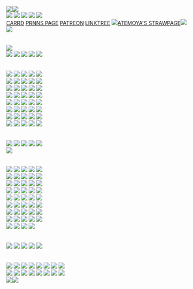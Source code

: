 [<img src="https://64.media.tumblr.com/2426896aec592b60d9efe45ec007a1ed/8ac72bb49761ea20-36/s400x600/cd7c524aedea88de537e1524ffffaad97abab7a6.gifv">](https://www.tumblr.com/cafekitsune)[<img src="https://64.media.tumblr.com/2426896aec592b60d9efe45ec007a1ed/8ac72bb49761ea20-36/s400x600/cd7c524aedea88de537e1524ffffaad97abab7a6.gifv">](https://www.tumblr.com/cafekitsune)</br> ![](https://komarev.com/ghpvc/?username=darkrosedevil&color=cb002c&style=for-the-badge&label=visitors&abbreviated=true) [<img src="https://images-wixmp-ed30a86b8c4ca887773594c2.wixmp.com/f/9cbba6e5-cffe-4537-a24a-305b77e34fb7/dj1jj8v-9ee07ee1-d44b-4d3a-b2cf-c9fbad73d315.gif?token=eyJ0eXAiOiJKV1QiLCJhbGciOiJIUzI1NiJ9.eyJzdWIiOiJ1cm46YXBwOjdlMGQxODg5ODIyNjQzNzNhNWYwZDQxNWVhMGQyNmUwIiwiaXNzIjoidXJuOmFwcDo3ZTBkMTg4OTgyMjY0MzczYTVmMGQ0MTVlYTBkMjZlMCIsIm9iaiI6W1t7InBhdGgiOiJcL2ZcLzljYmJhNmU1LWNmZmUtNDUzNy1hMjRhLTMwNWI3N2UzNGZiN1wvZGoxamo4di05ZWUwN2VlMS1kNDRiLTRkM2EtYjJjZi1jOWZiYWQ3M2QzMTUuZ2lmIn1dXSwiYXVkIjpbInVybjpzZXJ2aWNlOmZpbGUuZG93bmxvYWQiXX0.skjLYJ9hjRpEpPBo6OH5d4WU_tDn5kuCoUW-AHE62a8">](https://antiproshipper.tumblr.com/arguments) <img src="https://64.media.tumblr.com/91a774b6ba43efb7ebb61957b96d20af/ace909eab8f4c5c9-1c/s250x400/966dfcbb1575f72d1547719a4f1ff6151c2a8387.gifv"> <img src="https://64.media.tumblr.com/5465facafedb0ce277bfb465590ae8e5/2b169c13e35acff4-72/s75x75_c1/77c05d781dce7c1e26d1c03a2bc28fe48725cad9.webp"> <img src="https://64.media.tumblr.com/22310d5c92b7e33f1167d830542a07d5/2b169c13e35acff4-d8/s75x75_c1/0427a3ee2141ce92de9b2367815a231f5c76cf96.webp"> </br> [CARRD](https://darkrosedevil-links-portal.carrd.co/) [PRNNS PAGE](https://en.pronouns.page/@darkrosedevil) [PATREON](patreon.com/terah) [LINKTREE](https://bit.ly/07drd) <img src="https://64.media.tumblr.com/abb30609ba105b43b4404f0d305c7fca/5858f4a98732c5da-b3/s75x75_c1/668996e5e35d9a4c0218b6a9e8bc7363f933c400.gifv">[ATEMOYA'S STRAWPAGE](https://atemoya.straw.page)<img src="https://64.media.tumblr.com/abb30609ba105b43b4404f0d305c7fca/5858f4a98732c5da-b3/s75x75_c1/668996e5e35d9a4c0218b6a9e8bc7363f933c400.gifv">
</br> <img src="https://64.media.tumblr.com/991499a251521c85cfcc6fc52249d3ce/f79c598f898388b6-8e/s250x400/73a1df96bf2eb41749cdc768f50b0d1419c9d56a.gifv">
</br> 
</br>
</br> <img src="https://i.ibb.co/Gf1J0j31/blinkies-Cafe-Fc.gif">
</br> [<img src="https://64.media.tumblr.com/c1f09e768b87a0f377535210d210e950/200072f17999adcb-8d/s250x400/477101212f17c25d2962ed38d5b268a5d481dd94.gifv">](https://www.tumblr.com/cryptic-science) <img src="https://64.media.tumblr.com/4fea32b65c34ccec772c032e73fd016f/f79c598f898388b6-28/s250x400/a66eb00a7900ec1f1fda8f5f90ad298862be28e3.gifv"> <img src="https://images-wixmp-ed30a86b8c4ca887773594c2.wixmp.com/f/dbd06e6e-b313-4acc-80d7-2f76026c8171/dhvl3nq-119f2a5a-ccd7-4273-8aac-8be121b9b935.gif?token=eyJ0eXAiOiJKV1QiLCJhbGciOiJIUzI1NiJ9.eyJzdWIiOiJ1cm46YXBwOjdlMGQxODg5ODIyNjQzNzNhNWYwZDQxNWVhMGQyNmUwIiwiaXNzIjoidXJuOmFwcDo3ZTBkMTg4OTgyMjY0MzczYTVmMGQ0MTVlYTBkMjZlMCIsIm9iaiI6W1t7InBhdGgiOiJcL2ZcL2RiZDA2ZTZlLWIzMTMtNGFjYy04MGQ3LTJmNzYwMjZjODE3MVwvZGh2bDNucS0xMTlmMmE1YS1jY2Q3LTQyNzMtOGFhYy04YmUxMjFiOWI5MzUuZ2lmIn1dXSwiYXVkIjpbInVybjpzZXJ2aWNlOmZpbGUuZG93bmxvYWQiXX0.ERtaOkIPZRVW7KK6BcgQ5cs9OTWj3sHEsy-3Sw7Ewl4"> <img src="https://images-wixmp-ed30a86b8c4ca887773594c2.wixmp.com/f/dbd06e6e-b313-4acc-80d7-2f76026c8171/dg5l9b7-cc2290a7-02c1-4a7a-ae90-845ed58c7526.gif?token=eyJ0eXAiOiJKV1QiLCJhbGciOiJIUzI1NiJ9.eyJzdWIiOiJ1cm46YXBwOjdlMGQxODg5ODIyNjQzNzNhNWYwZDQxNWVhMGQyNmUwIiwiaXNzIjoidXJuOmFwcDo3ZTBkMTg4OTgyMjY0MzczYTVmMGQ0MTVlYTBkMjZlMCIsIm9iaiI6W1t7InBhdGgiOiJcL2ZcL2RiZDA2ZTZlLWIzMTMtNGFjYy04MGQ3LTJmNzYwMjZjODE3MVwvZGc1bDliNy1jYzIyOTBhNy0wMmMxLTRhN2EtYWU5MC04NDVlZDU4Yzc1MjYuZ2lmIn1dXSwiYXVkIjpbInVybjpzZXJ2aWNlOmZpbGUuZG93bmxvYWQiXX0.8nCESGqUA0sFIbUnhC3iYTBKdf0CpSj9Rzutn22keNY"> <img src="https://64.media.tumblr.com/28a74e77570a49c57ea2ac616811a0f1/3fb3460672394e95-2e/s250x400/b272490f42707d2e5c418b8728bea396228eb814.gifv">
</br>
</br> 
</br>  <img src="https://64.media.tumblr.com/4139a3db0c0b12bf0b312c0e44c86a04/66f8bee48421ca35-91/s250x400/29bcc96a871a4f31c55e07d1144159ffd18ff3f5.gifv"> <img src="https://64.media.tumblr.com/c4dae9b43ba10cf9ace129b36b2ee5e9/9156a94e3651fdf4-86/s250x400/9f74b643716139937d876724376a5fb1f19c267c.gifv"> <img src="https://64.media.tumblr.com/244bf352b413ef4dce7d90978384092c/dbd8b1e992a56a49-15/s250x400/cb8799210e996ab9afbcb73900d2febdb10adb7d.gifv"> <img src="https://64.media.tumblr.com/0d9eb81f6d132fc0d96efbfb3a5ac45a/b4a8996229d50d4f-2b/s250x400/f01be9d4e9d6c7463300918adaf7b30694c7c89b.gifv"> <img src="https://64.media.tumblr.com/3226232d4ad9a8fed1eb91924af87e5f/dbd8b1e992a56a49-ea/s250x400/3250af1936a35921866516db122adec36de38b03.gifv"> </br> <img src="https://64.media.tumblr.com/7c491dbc474eac539aab8097afe03ab8/1b1fba3fd0ed9fd6-be/s250x400/e7932327b772e10ea71f33ace7939baf6dfda68f.gifv"> <img src="https://64.media.tumblr.com/0589c6f02a0317fc6fd64bffe8362fcb/1b1fba3fd0ed9fd6-77/s250x400/509c966f5f70df7bd76a49caee1cd0da99626a2e.gifv"> <img src="https://64.media.tumblr.com/94fb95043dbf4b02f67c8a8e8a16f7dc/8657239874b12d70-16/s250x400/acd022803e0a05dbec6a7841c36a124ceeaad910.gifv"> <img src="https://64.media.tumblr.com/8c1dc366f36bbd78e497da260c220a46/05e6a46f29e2d771-06/s250x400/122e5c1518aabce11dabad2d842fce12977c8247.gifv"> <img src="https://64.media.tumblr.com/d51008f755da05455c4eb6037c31d25d/697d811f50f2dd2b-b6/s250x400/751a262df2718d3f08c59f6cef144e60c0e2e091.gifv"> </br> 
<img src="https://64.media.tumblr.com/d6058d44669496682a9ce1fe86476fc4/6dc8898458942376-3f/s250x400/89f9a052543461411a59d496e00fdc8fb688647a.gifv"> <img src="https://64.media.tumblr.com/37e5cb948e1f0e60bed28a8db1d628b9/f85aa4b8f0622a57-16/s250x400/cea0c9faa877cc3c4f6ef7b372b4b0c66cba82ea.gifv"> <img src="https://64.media.tumblr.com/dbd4b2bf905ccfd58d7d3d38093799fb/86b0edad9abc191f-2b/s250x400/c282796e07666ead8eef42a8e86bf72ecba880de.gifv"> <img src="https://64.media.tumblr.com/4c14117f2b80edb53050a2c37986672e/8dc063230d650b6b-02/s250x400/4f8925ab5d657aa141465af64334081d2ec252f5.gifv"> <img src="https://64.media.tumblr.com/93093040d118c31ce178017cce709470/de2c83d0963a6a42-82/s250x400/d15ebc88a374b230546d7127fc1d27fa62cd97cb.gifv"> </br>
 [<img src="https://64.media.tumblr.com/80f2929e5eeaba2d6e80c63371a2d265/23f6d16f0e8aa1fa-c1/s250x400/a256cd809a9d1c5994a84b10328ed567f71f94d0.gifv">](https://i.ibb.co/SwqHzMWj/boa-mark.png) <img src="https://64.media.tumblr.com/b66fc86fd7bbebdbf7b9afbe97255fc1/5ecaa4b8aa8cbc9a-72/s250x400/fe4118c57420b688f874cbcf6a198a2f7b1b4e2a.gifv"> <img src="https://64.media.tumblr.com/791382cc90ffa913ea22f0bbe41d1cf5/5ecaa4b8aa8cbc9a-05/s250x400/0905a849485c7f56729cae56a737f9fd95f7a063.gifv"> <img src="https://64.media.tumblr.com/a76273f083f0de26d177f8f8d958d17a/23f6d16f0e8aa1fa-56/s250x400/95f74ef5ddc0bda3e629f2c85f3ad6a3a3957dec.gifv"> <img src="https://64.media.tumblr.com/5826087d78aa7a87c6066fc5dc4a7645/23f6d16f0e8aa1fa-b4/s250x400/b06ccb49da5464a2b8ad0a593ac4745aa3bd90ce.gifv"> </br> <img src="https://64.media.tumblr.com/66c0568161fa1bce76c76a6afa32e05e/692bf70aefc8b3b6-6a/s250x400/0e8abd1558d85736759140cb5497521b9814997a.gifv"> <img src="https://64.media.tumblr.com/ebb5807368b97f0106ccc97d2304abc7/3de48be76ce11acf-ce/s250x400/0ce27e945c2b5f57b5dfd19dc97171b4d932dada.gifv"> <img src="https://64.media.tumblr.com/7b34fb6404f9373943d6dc5b99c3f0c2/415a1175c7f3ef38-57/s250x400/75acd3b63359162a6a0ec717764f3c4d21ca6d0b.gifv"> [<img src="https://64.media.tumblr.com/92d0b7231ed0965b750e061a366434f1/c471d9702aebf238-b5/s250x400/c0136103b720ae897ca5935607c83901e689bd31.gifv">](https://64.media.tumblr.com/dff6d527a99938b85d8e9c510c2a9947/c471d9702aebf238-7c/s250x400/fbb32f4372ccc2e9477d2843db9f962306290227.gifv) [<img src="https://64.media.tumblr.com/c8215ecb96efcfbe2a0476143745c583/75878540b804f3ca-c6/s250x400/5988ef5325d985ae88d6e8f84b3e3855385024ee.gifv">](https://i.ibb.co/ycY620Nz/eep-zeal.jpg) </br>  <img src="https://64.media.tumblr.com/04e1f594d37f19708ba97042b99ce6db/75878540b804f3ca-4d/s250x400/4a0309af31e93639cd689a03051ef7e74c08dde4.gifv"> <img src="https://64.media.tumblr.com/2ffb967e1957f9aa747032afff71a939/19abe603d8eb63cc-82/s250x400/cde9616ce827d26d9457fc782169e8c03ae10306.gifv"> <img src="https://64.media.tumblr.com/623971a7da890fe3be9b9ba45f218414/f32d6d6f71673459-8d/s250x400/d586249df8d6901ac2a4f6ba26b819d62b45d992.webp"> <img src="https://64.media.tumblr.com/bf43c04f29bd58d8d585cfeb214041b9/4ae2cf738b0195e0-67/s250x400/7d3937faf9a466ce2d31992e7bc1e94b7105c516.gifv"> <img src="https://64.media.tumblr.com/cee29eeafd0808a5f782a256a7191729/4ae2cf738b0195e0-68/s250x400/b00ebfdf0c536b1d0ba28fd8cc25a7512bb3772a.gifv"> </br> <img src="https://64.media.tumblr.com/4bb32684d584a489f1f7bb00492b0028/0c57f256feb16bfc-8a/s250x400/9f7a89c202dbf46b0868a638d708bcc2019b9e91.gifv"> <img src="https://64.media.tumblr.com/6f4975d816542ff797fe0c5007cc5771/6ad1ec31bad5887a-f3/s250x400/689d6c33a1fff6093b305084de31aefee44f9728.gifv"> <img src="https://64.media.tumblr.com/3621ae34aa340604c359f0a59f308750/ace909eab8f4c5c9-d9/s250x400/ed885d94338a1108e9fa9aa1be08361888abc971.gifv"> [<img src="https://64.media.tumblr.com/c8f0ef3e0babdc578632ae5b0c2173d9/6ad1ec31bad5887a-bb/s250x400/8451f509e468205f116d8faef2b72f88ea793094.webp">](https://www.tumblr.com/codeleather/) <img src="https://64.media.tumblr.com/b06571b665f7adbe13edfb648f193e00/6ad1ec31bad5887a-58/s250x400/07cad3a2d33c3bd7e42dd96039415a58ed3ff7e8.webp">
</br> <img src="https://64.media.tumblr.com/2dc9952ffc69d4c0d3c7e100a85df2de/cef13a6e889dfe17-c9/s100x200/97a1926c2337b8eaafc324bd20cf839cbd13361f.gifv"> <img src="https://64.media.tumblr.com/ed3cb0c560a6884583150ccf849ca2e6/3347c16333dd2347-44/s250x400/2bc2927fed574a32d41c5a85e2ecc2682d1049e3.gifv"> [<img src="https://64.media.tumblr.com/c0ef2ea079b432c2d62cf5dc7fd51d14/6dc8898458942376-7a/s250x400/0ca7551976ed4b7c2a520cc0da8845d2191450c6.gifv">](https://cdn.theatlantic.com/thumbor/Er7vK5JSdS1voeQg05sL1C09Kmw=/80x16:1280x916/1200x900/media/img/mt/2014/09/The_More_You_Know/original.png)  [<img src="https://64.media.tumblr.com/5ac574a3728baaa8d6cf024b416dc60b/6c0f91c1af4ee0a2-6e/s250x400/cb7304dae34663293c1f9634c7eab48731f5bc96.gifv">](https://i.ibb.co/qzZr1gJ/winton.png) <img src="https://64.media.tumblr.com/777a91aef02ab82c71c2e5b72258dae9/f85aa4b8f0622a57-48/s250x400/aa008c709f2090adbc4d6f5e5aefa2c8e8d30e60.gifv">
</br>
</br> 
</br>
<img src="https://64.media.tumblr.com/3a821b4d3486d016a0afd813d64e709d/b5c0baae80778992-8a/s250x400/be639e77f880842f8b472fadc64b17d47ee89758.gifv"> <img src="https://64.media.tumblr.com/35586ee4cb984148a058daa19b10922c/922a9b36bf51e25e-ac/s250x400/d75bdd88166e7b94cb92536620632dec1fc45605.gifv"> <img src="https://64.media.tumblr.com/b4c8b8453335a418ba7494d137028d3b/a61cb82369785518-a1/s250x400/edb098b5cce636a552726510dbd87ea98fcdff08.gifv"> <img src="https://images-wixmp-ed30a86b8c4ca887773594c2.wixmp.com/f/7086cbdd-8cab-4b9b-9aad-4466984b81c0/dhm60wx-cb060362-df7f-4c2e-8726-6b0b912fe160.gif?token=eyJ0eXAiOiJKV1QiLCJhbGciOiJIUzI1NiJ9.eyJzdWIiOiJ1cm46YXBwOjdlMGQxODg5ODIyNjQzNzNhNWYwZDQxNWVhMGQyNmUwIiwiaXNzIjoidXJuOmFwcDo3ZTBkMTg4OTgyMjY0MzczYTVmMGQ0MTVlYTBkMjZlMCIsIm9iaiI6W1t7InBhdGgiOiJcL2ZcLzcwODZjYmRkLThjYWItNGI5Yi05YWFkLTQ0NjY5ODRiODFjMFwvZGhtNjB3eC1jYjA2MDM2Mi1kZjdmLTRjMmUtODcyNi02YjBiOTEyZmUxNjAuZ2lmIn1dXSwiYXVkIjpbInVybjpzZXJ2aWNlOmZpbGUuZG93bmxvYWQiXX0.8IWXcpNzPCmBhjSx4sz94BhvkuDL4J9Kr2W-UEPOap8"> <img src="https://64.media.tumblr.com/d5f90e04341a245047ffef69413c622d/a8f4217747d32c07-39/s250x400/7c18676807f000f4190f7bdb0e86295f6bb302d7.gifv"> </br> <img src="https://i.ibb.co/6c1nvHzX/blinkies-Cafe-h-N.gif"> 
</br>
</br> 
</br> 
<img src="https://64.media.tumblr.com/c6e9fc373d4e23fa53a41635fdff2878/66f8bee48421ca35-27/s250x400/32f3d1f77f11f4395529503e59a1a52883da8f43.gifv"> <img src="https://64.media.tumblr.com/4190c8feeae0be5e220b89a04379802e/b3e2a120a5f9ff9e-c8/s250x400/32a5fa8def1c872ced19aa7f1abfc2c4fc0960e6.pnj"> <img src="https://64.media.tumblr.com/ff16bc0f3a2c1efcc7688b2d2e4d1bcb/dbd8b1e992a56a49-fe/s250x400/f59a26a1aafa5d6e7a1d83a5422baee50ca9956c.gifv"> <img src="https://64.media.tumblr.com/66a829c1ade1885b29768688a5152ddd/415a1175c7f3ef38-27/s250x400/f46bb317021f6d9413f65985354cb1638be8e23f.gifv"> <img src="https://64.media.tumblr.com/1feb2ac50f9692edc9c2abbbe68c58da/1fb39223b20e4f22-25/s250x400/49d0e17266f48b4c12ea05b2e8bf016a63352e6d.webp"> </br> <img src="https://64.media.tumblr.com/7cc67c55ad51e049b7acf949ae83c90a/1fb39223b20e4f22-1b/s250x400/a206d12319b7068300f1c5cabc0cf5d715c306e4.gifv"> <img src="https://64.media.tumblr.com/ec281da704724519a1625e8a5fcefea1/004ef27d6fe199a0-ce/s250x400/a011564a45806f4f59c8293d2b54ccb083a26a3d.gifv"> <img  src="https://64.media.tumblr.com/bde8dc89478c7f1128cf56afa3153085/25f77c293b9874c8-71/s250x400/847533323ff0317b191581959b4f2eb1b536ab3d.gifv"> <img src="https://64.media.tumblr.com/6de4ba8cc923eaf760a729d55d716a32/25f77c293b9874c8-b8/s250x400/1f4ae43ef2429477b0c4cab62dec2e399ba764e8.gifv"> <img src="https://64.media.tumblr.com/02aafb8de5336865a1c6627c78eb3795/72e2590fb9e2f26c-37/s250x400/c49ae6229e7e68680543723f1b1fc1fca0e79ebc.gifv"> </br> <img src="https://64.media.tumblr.com/73f76ebb028dfd53e9e30ae87470cf34/72e2590fb9e2f26c-4c/s250x400/889622b7b71554e58367fc054a8ce29f51efe5ee.gifv"> <img src="https://external-media.spacehey.net/media/s7oSaPWMwlFkftJZ6CSBJbUDN484UCK8ucBG9LJm1sds=/https://64.media.tumblr.com/6d12a2374206fe6e8fde0798e3e32894/669ea7f1b1152ddd-7e/s250x400/3671f947e3cb0928f8b220a68458d98c24ecc6e9.gifv"> <img src="https://64.media.tumblr.com/77f8404de76c8c4b08ef749999399bda/670cd30f542d0c63-c1/s250x400/54e0588ca8cce259522e356a71bab16ff5452758.gifv"> <img src="https://64.media.tumblr.com/cc990f73e9e5691b9a65f0a1dbcc7aa3/670cd30f542d0c63-f1/s250x400/330dbac82b6102a9df6ca27ad674f2ea946ddfa5.jpg"> <img src="https://64.media.tumblr.com/78b54d8986ae1c736f863232a7d7373c/a92284368adde555-72/s250x400/d46f51b6b70c0a7f539fde47fb7e7787e7b466c7.gifv"> </br> <img src="https://64.media.tumblr.com/eb9a5b9975d3568a1b350d7b52fdaa5d/a0e824d0e7ce6f86-9b/s250x400/286d8c2137cfc4325d546e948a9054c8e12e73cf.gifv"> <img src="https://64.media.tumblr.com/3417ef2d8c8082befe4e0197aabbce92/c0b2321bd2544c95-0e/s250x400/674a6e3e20f166a7104f1481d8c154924767d97d.gifv"> <img src="https://64.media.tumblr.com/f9174f2c43a12c88daeaed9ee4f62a35/c0b2321bd2544c95-6e/s250x400/9fba50be4fff2257c4f4c4e6ad873c57dc0bd1e4.gifv"> <img src="https://images-wixmp-ed30a86b8c4ca887773594c2.wixmp.com/f/1c81dd27-9aa6-4863-8ebe-cd891a305463/djqhbs8-5136c619-845b-4d88-b4cd-0d6decd5338b.gif?token=eyJ0eXAiOiJKV1QiLCJhbGciOiJIUzI1NiJ9.eyJzdWIiOiJ1cm46YXBwOjdlMGQxODg5ODIyNjQzNzNhNWYwZDQxNWVhMGQyNmUwIiwiaXNzIjoidXJuOmFwcDo3ZTBkMTg4OTgyMjY0MzczYTVmMGQ0MTVlYTBkMjZlMCIsIm9iaiI6W1t7InBhdGgiOiJcL2ZcLzFjODFkZDI3LTlhYTYtNDg2My04ZWJlLWNkODkxYTMwNTQ2M1wvZGpxaGJzOC01MTM2YzYxOS04NDViLTRkODgtYjRjZC0wZDZkZWNkNTMzOGIuZ2lmIn1dXSwiYXVkIjpbInVybjpzZXJ2aWNlOmZpbGUuZG93bmxvYWQiXX0.Ub_e8inob5ckgNJvk1GYaqQqE-yi-2CIUi2VYdaxZg8"> <img src="https://64.media.tumblr.com/66e47199cbfcf3c24e61716d52218b8d/f9a12ca49b26b6e9-75/s250x400/1154e1c5f054a0b4c30ed1517d6553344079460c.gifv"> </br> <img src="https://64.media.tumblr.com/310d4878240f03f2229d6081addd62a0/e601c1fff6ab01e1-31/s250x400/782193c4fad2d4fc5223f51928ec3512642fef3a.gifv"> <img src="https://64.media.tumblr.com/460b81b4772077530cef0c6d677e4ce7/269f6869c12b3046-c0/s250x400/4220af41bcd3df82223702ada66638324b67f18b.gifv"> <img src="https://64.media.tumblr.com/b4cf34cf7dc64e50a003f21ba73f5cc6/bb85824277c2377f-ac/s250x400/3a10210aa786736a68042d56522b127a4bf28d12.gifv"> <img src="https://64.media.tumblr.com/0606b820fe983c5ede79a03865800f5b/b7fe75dc310d70bb-a7/s250x400/cebe7ce3039b393f543d4e311ed6eded519535c6.gifv"> <img src="https://external-media.spacehey.net/media/s-dkc8tQnVJA9CcDQg6Im4ZRBTQwKOxRN0PjvtfmSOWo=/https://64.media.tumblr.com/c2d69563dc7e5a029f6a22f2d1cb2e5e/tumblr_pull8qRY3L1xlx2ufo1_250.gifv"> </br> <img src="https://external-media.spacehey.net/media/s7GhOYLML88g0yVInCVP_vOXASJWXr8R7K2h7E0WpHHY=/https://i3.glitter-graphics.org/pub/778/778503uwd6gdkx2i.gif"> <img src="https://external-media.spacehey.net/media/sT4tIt0S7Ehk-aeXEAVu6-kjRaAfIY55mXbGwLaFLhb0=/https://i8.glitter-graphics.org/pub/2547/2547268lupp4w2ue7.gif"> <img src="https://64.media.tumblr.com/56b26c11b50582b4469fc55c88ea73ae/e80b2c130bb4958d-f9/s250x400/cc6701b95f2873de3f285e8430016ae072630005.gifv"> <img src="https://external-media.spacehey.net/media/slERrrfhQsni5ambvUb2_HVQ-1yT-wDoBX3fKETXxczA=/https://i6.glitter-graphics.org/pub/1516/1516926a48owi56yi.gif"> <img src="https://i.ibb.co/RTx6FzN9/blinkies-Cafe-g6.gif"> </br> <img src="https://i.ibb.co/NndMMr7P/blinkies-Cafe-Cu.gif"> <img src="https://i.ibb.co/s917fzhg/blinkies-Cafe-Ue.gif"> <img src="https://i.ibb.co/ychpwQFY/blinkies-Cafe-Fc-1.gif"> <img src="https://i.ibb.co/3m5ptVSG/blinkies-Cafe-t-F.gif"> <img src="https://i.ibb.co/whbVBCCc/blinkies-Cafe-VW.gif"> </br> <img src="https://i.ibb.co/gb20hwRX/blinkies-Cafe-r-O.gif"> <img src="https://i.ibb.co/39nsXCVJ/blinkies-Cafe-Th.gif"> <img src="https://i.ibb.co/xScvqdhG/blinkies-Cafe-xe.gif"> <img src="https://i.ibb.co/yFR0qpbf/blinkies-Cafe-1-T.gif"> <img src="https://i.ibb.co/MkFW03YB/blinkies-Cafe-go.gif"> </br> <img src="https://i.ibb.co/zVxbWH22/blinkies-Cafe-a-R.gif"> <img src="https://i.ibb.co/0jkZYFs2/blinkies-Cafe-w3.gif"> <img src="https://i.ibb.co/JRW8B8b6/blinkies-Cafe-fo.gif"> <img src="https://i.ibb.co/v4ck8wGQ/blinkies-Cafe-jv.gif"> 
</br>
</br> 
</br> 
<img src="https://64.media.tumblr.com/fef73f6e41bd21177a19e52d98418cf9/d9a51647906ed89a-d3/s250x400/446bc738efaf1b44b44dd187af8159b5f20341ba.gifv"> <img src="https://64.media.tumblr.com/f48465de6e46cd3f410ef0b653165d3a/2f8b8e87e4ba70a8-d2/s250x400/c2a51a46d216becdf07313735161e9c1d408d1b5.gifv"> <img src="https://64.media.tumblr.com/9e10211afd294224b4678952aafeb485/b6d4a218025a3099-8f/s250x400/4a23ced8b90b2bd4f7fe8167d82fdd0a4477869e.gifv"> <img src="https://64.media.tumblr.com/18ac16b41e70adbf419d9ef393845317/402030a907d357dd-d5/s250x400/51ee7b58f4b266a1ae324c4bdcac7bfbfbca344f.gifv"> <img src="https://64.media.tumblr.com/89f0f3c7c0c804b6160e7fc3cc3b4d6b/5dcc9878085f77cd-36/s250x400/364689a2a4a116911dcb75e99b9c52d170d55fd7.gifv">
</br>
</br> 
</br> 
<img src="https://64.media.tumblr.com/e4259b6f72909840c32ac8e56528a8ff/6c0f91c1af4ee0a2-9d/s100x200/6c7d13d9e57c312cef5d0151aec54a999c87279a.pnj"> [<img src="https://64.media.tumblr.com/873669e9e58839c6b34b52c90990c502/9e01b0c67f75083f-64/s100x200/0212b752a1ad4933c81e874d9ccf7d6275d3c298.gifv">](https://www.tumblr.com/thescholars) <img src="https://64.media.tumblr.com/b3546a9d1642695f4b6e6da50b250480/4474452604f9851f-81/s100x200/39dfd1d81f457ab0cdaa26be82b96eb7b53b4db1.jpg"> <img src="https://64.media.tumblr.com/878e2c2e177a7aa7c5d4b93d666df27f/1772854da6a99e02-97/s100x200/b49d565f871ab7a0dbb310ebc9136242433afdc1.pnj"> <img src="https://images-wixmp-ed30a86b8c4ca887773594c2.wixmp.com/f/e24cd93e-3fdc-4fc7-969f-68213ffc6493/dhiwdal-2dc77910-bfdd-4a12-b2b7-2908ed97cd5b.png?token=eyJ0eXAiOiJKV1QiLCJhbGciOiJIUzI1NiJ9.eyJzdWIiOiJ1cm46YXBwOjdlMGQxODg5ODIyNjQzNzNhNWYwZDQxNWVhMGQyNmUwIiwiaXNzIjoidXJuOmFwcDo3ZTBkMTg4OTgyMjY0MzczYTVmMGQ0MTVlYTBkMjZlMCIsIm9iaiI6W1t7InBhdGgiOiJcL2ZcL2UyNGNkOTNlLTNmZGMtNGZjNy05NjlmLTY4MjEzZmZjNjQ5M1wvZGhpd2RhbC0yZGM3NzkxMC1iZmRkLTRhMTItYjJiNy0yOTA4ZWQ5N2NkNWIucG5nIn1dXSwiYXVkIjpbInVybjpzZXJ2aWNlOmZpbGUuZG93bmxvYWQiXX0.tsm0MIDCMGtcItg8Bt-R5KaOY26-t8zguak0k5XGE48"> <img src="https://64.media.tumblr.com/8f672eea83e94b53a4ed3efc510fe2c6/200fb3fbfd0e9b90-34/s100x200/852dc1b4cae98a77a6759aedefa7876b02a53e60.pnj"> <img src="https://64.media.tumblr.com/f6ea63a2a57b86a46c5dc9d1e68d1f2c/200fb3fbfd0e9b90-8a/s100x200/7f5b193f148fe7e91af6776de2385ca2d5801f91.pnj"> <img src="https://64.media.tumblr.com/8799dd967b05d6d25073496ada2dcee6/7fd8de99c27e763a-fc/s100x200/a7bb7effcc93fe312a39d4878981617c455f008f.gifv"> </br> <img src="https://64.media.tumblr.com/a5653355b85edc9447981f446512434e/f8e5f1b8986d5e22-de/s100x200/1baa6b904cb99329d230973f84d54dc3614473a9.gifv"> <img src="https://64.media.tumblr.com/290c8722993a3e00d7fee413daa71853/f8e5f1b8986d5e22-9c/s100x200/c670b59a489625e413fe199c0cb856287d02e48d.gifv"> <img src="https://64.media.tumblr.com/1b4b2f26ddc72c33329673cb8485960d/e30fa421359a5d97-50/s100x200/63cd6b46675434b8eb85b8760b9517879eec3091.pnj"> <img src="https://64.media.tumblr.com/c67c70cdcab7bf9925ce28769feb5f24/8c49db604b0f3002-a4/s100x200/2e82471bab3f9d9a8b029c7b3e30cf4594fb5836.gifv"> <img src="https://64.media.tumblr.com/3ea822ac3caefc1790dbf26008936508/8c49db604b0f3002-4a/s100x200/a2d50fd34504acdfe99be6a68ca974395038e92d.pnj"> <img src="https://64.media.tumblr.com/1f1180629c53786e07eff4a780fcdbef/ea5d9e7e2702987f-14/s100x200/386ca25a4dc2b6866fd17f4c28208a0c151b1a3a.gifv"> <img src="https://64.media.tumblr.com/d19f79934999ef3b081535abf5245525/17bf7a21fdf223bd-04/s100x200/923dc37c54ed1cf8b3d3ce34765e87a6cad75483.gifv"> <img src="https://64.media.tumblr.com/f461c8685ec692c4e4d782ab69a83318/1b65aa42cc344931-e7/s100x200/45723a39a6ed1281a84996dd90026c3839c384c4.pnj">
</br>[<img src="https://64.media.tumblr.com/2426896aec592b60d9efe45ec007a1ed/8ac72bb49761ea20-36/s400x600/cd7c524aedea88de537e1524ffffaad97abab7a6.gifv">](https://www.tumblr.com/cafekitsune)[<img src="https://64.media.tumblr.com/2426896aec592b60d9efe45ec007a1ed/8ac72bb49761ea20-36/s400x600/cd7c524aedea88de537e1524ffffaad97abab7a6.gifv">](https://www.tumblr.com/cafekitsune)
